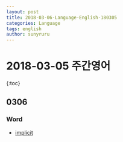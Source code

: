 ```yaml
---
layout: post
title: 2018-03-06-Language-English-180305
categories: Language
tags: english
author: sunyruru
---
```

# 2018-03-05 주간영어

{:toc}

## 0306

### Word

* [implicit](http://m.endic.naver.com/enkrEntry.nhn?entryId=9b18abb7b7db479781eef4027433d283)

